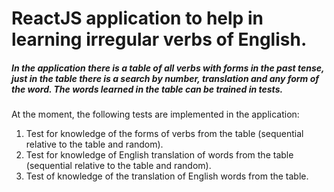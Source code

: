 # ReactJS application to help in learning irregular verbs of English. 

##### In the application there is a table of all verbs with forms in the past tense, just in the table there is a search by number, translation and any form of the word. The words learned in the table can be trained in tests.
 
At the moment, the following tests are implemented in the application:
1. Test for knowledge of the forms of verbs from the table 
(sequential relative to the table and random).
2. Test for knowledge of English translation of words from the table 
(sequential relative to the table and random).
3. Test of knowledge of the translation of English words from the table.

